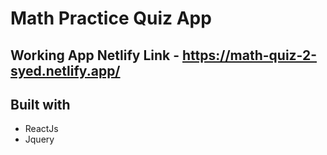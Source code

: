 # Math Practice Quiz App

## Working App Netlify Link - https://math-quiz-2-syed.netlify.app/

## Built with 

- ReactJs
- Jquery

